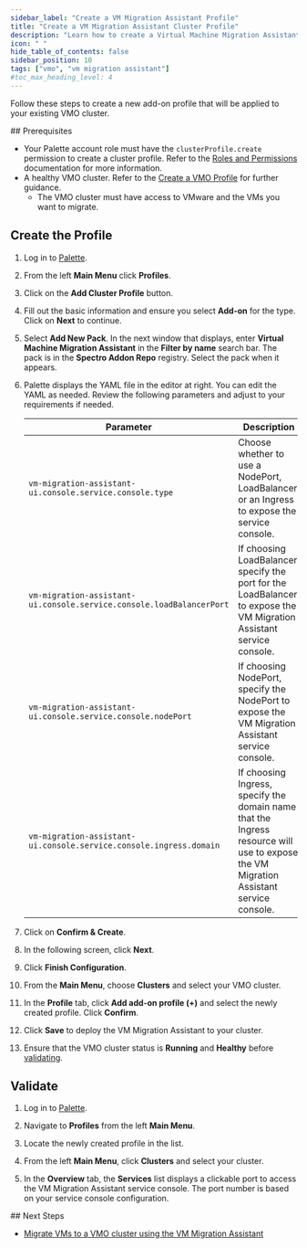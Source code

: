 ```yaml
---
sidebar_label: "Create a VM Migration Assistant Profile"
title: "Create a VM Migration Assistant Cluster Profile"
description: "Learn how to create a Virtual Machine Migration Assistant cluster profile and add it your VMO cluster"
icon: " "
hide_table_of_contents: false
sidebar_position: 10
tags: ["vmo", "vm migration assistant"]
#toc_max_heading_level: 4
---
```


Follow these steps to create a new add-on profile that will be applied to your existing VMO cluster.

## Prerequisites

- Your Palette account role must have the `clusterProfile.create` permission to create a cluster profile. Refer to the
  [Roles and Permissions](../../user-management/palette-rbac/project-scope-roles-permissions.md#cluster-profile-admin)
  documentation for more information.
- A healthy VMO cluster. Refer to the [Create a VMO Profile](../create-vmo-profile.md) for further guidance.
  - The VMO cluster must have access to VMware and the VMs you want to migrate.

## Create the Profile

1. Log in to [Palette](https://console.spectrocloud.com/).

2. From the left **Main Menu** click **Profiles**.

3. Click on the **Add Cluster Profile** button.

4. Fill out the basic information and ensure you select **Add-on** for the type. Click on **Next** to continue.

5. Select **Add New Pack**. In the next window that displays, enter **Virtual Machine Migration Assistant** in the
   **Filter by name** search bar. The pack is in the **Spectro Addon Repo** registry. Select the pack when it appears.

6. Palette displays the YAML file in the editor at right. You can edit the YAML as needed. Review the following parameters and adjust to your requirements if needed.

   | **Parameter** | **Description** | **Default Value** |
   |---|---|---|
   | `vm-migration-assistant-ui.console.service.console.type` | Choose whether to use a NodePort, LoadBalancer, or an Ingress to expose the service console. | `"LoadBalancer"` |
   | `vm-migration-assistant-ui.console.service.console.loadBalancerPort` | If choosing LoadBalancer, specify the port for the LoadBalancer to expose the VM Migration Assistant service console. | `443` |
   | `vm-migration-assistant-ui.console.service.console.nodePort` | If choosing NodePort, specify the NodePort to expose the VM Migration Assistant service console. | `30443` |
   | `vm-migration-assistant-ui.console.service.console.ingress.domain` | If choosing Ingress, specify the domain name that the Ingress resource will use to expose the VM Migration Assistant service console. | `console.127.0.0.1.sslip.io` |

7. Click on **Confirm & Create**.

8. In the following screen, click **Next**.

9.  Click **Finish Configuration**.

10. From the **Main Menu**, choose **Clusters** and select your VMO cluster.

11. In the **Profile** tab, click **Add add-on profile (+)** and select the newly created profile. Click **Confirm**.

12. Click **Save** to deploy the VM Migration Assistant to your cluster.

13. Ensure that the VMO cluster status is **Running** and **Healthy** before [validating](#validate).

## Validate

1.  Log in to [Palette](https://console.spectrocloud.com).

2.  Navigate to **Profiles** from the left **Main Menu**.

3.  Locate the newly created profile in the list.

4.  From the left **Main Menu**, click **Clusters** and select your cluster.

5.  In the **Overview** tab, the **Services** list displays a clickable port to access the VM Migration Assistant service console.
    The port number is based on your service console configuration.

## Next Steps

- [Migrate VMs to a VMO cluster using the VM Migration Assistant](./migrate-vms-vmo-cluster.md)
